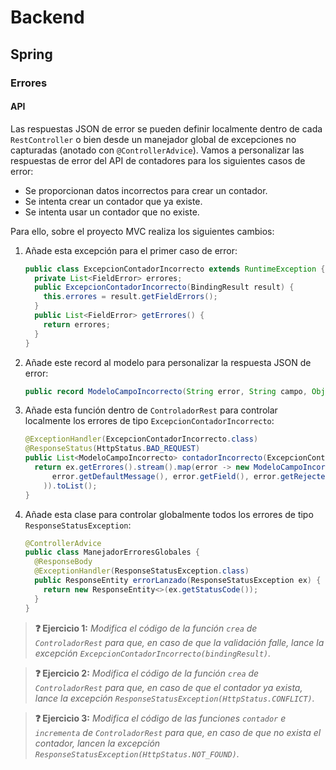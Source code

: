 # Backend

## Spring

### Errores

#### API

Las respuestas JSON de error se pueden definir localmente dentro de cada `RestController` o bien desde un manejador global de excepciones no capturadas (anotado con `@ControllerAdvice`). Vamos a personalizar las respuestas de error del API de contadores para los siguientes casos de error:

- Se proporcionan datos incorrectos para crear un contador.
- Se intenta crear un contador que ya existe.
- Se intenta usar un contador que no existe.

Para ello, sobre el proyecto MVC realiza los siguientes cambios:

1. Añade esta excepción para el primer caso de error:

   ```java
   public class ExcepcionContadorIncorrecto extends RuntimeException {
     private List<FieldError> errores;
     public ExcepcionContadorIncorrecto(BindingResult result) {
       this.errores = result.getFieldErrors();
     }
     public List<FieldError> getErrores() {
       return errores;
     }
   }
   ```

1. Añade este record al modelo para personalizar la respuesta JSON de error:
   
   ```java
   public record ModeloCampoIncorrecto(String error, String campo, Object valor) { }
   ```

1. Añade esta función dentro de `ControladorRest` para controlar localmente los errores de tipo `ExcepcionContadorIncorrecto`:

   ```java
   @ExceptionHandler(ExcepcionContadorIncorrecto.class)
   @ResponseStatus(HttpStatus.BAD_REQUEST)
   public List<ModeloCampoIncorrecto> contadorIncorrecto(ExcepcionContadorIncorrecto ex) {
     return ex.getErrores().stream().map(error -> new ModeloCampoIncorrecto(
         error.getDefaultMessage(), error.getField(), error.getRejectedValue()
       )).toList();
   }
   ```

1. Añade esta clase para controlar globalmente todos los errores de tipo `ResponseStatusException`:

   ```java
   @ControllerAdvice
   public class ManejadorErroresGlobales {
     @ResponseBody
     @ExceptionHandler(ResponseStatusException.class)
     public ResponseEntity errorLanzado(ResponseStatusException ex) {
       return new ResponseEntity<>(ex.getStatusCode());
     }
   }
   ```

> **❓ Ejercicio 1:** _Modifica el código de la función `crea` de `ControladorRest` para que, en caso de que la validación falle, lance la excepción `ExcepcionContadorIncorrecto(bindingResult)`._

> **❓ Ejercicio 2:** _Modifica el código de la función `crea` de `ControladorRest` para que, en caso de que el contador ya exista, lance la excepción `ResponseStatusException(HttpStatus.CONFLICT)`._

> **❓ Ejercicio 3:** _Modifica el código de las funciones `contador` e `incrementa` de `ControladorRest` para que, en caso de que no exista el contador, lancen la excepción `ResponseStatusException(HttpStatus.NOT_FOUND)`._


